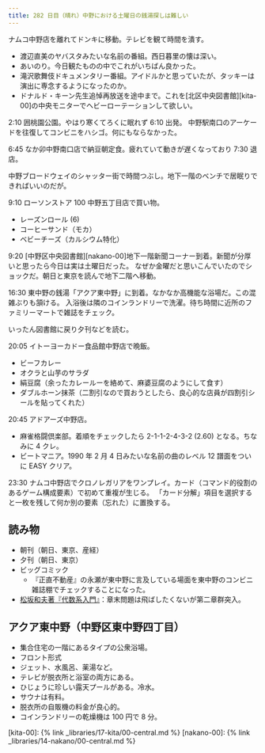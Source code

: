 ```yaml
---
title: 282 日目（晴れ）中野における土曜日の銭湯探しは難しい
---
```


ナムコ中野店を離れてドンキに移動。テレビを観て時間を潰す。

* 渡辺直美のヤバスタみたいな名前の番組。西日暮里の懐は深い。
* あいのり。今日観たものの中でこれがいちばん良かった。
* 滝沢歌舞伎ドキュメンタリー番組。アイドルかと思っていたが、タッキーは演出に専念するようになったのか。
* ドナルド・キーン先生追悼再放送を途中まで。これを[北区中央図書館][kita-00]の中央モニターでヘビーローテーションして欲しい。

2:10 囲桃園公園。やはり寒くてろくに眠れず 6:10 出発。
中野駅南口のアーケードを往復してコンビニをハシゴ。何にもならなかった。

6:45 なか卯中野南口店で納豆朝定食。疲れていて動きが遅くなっており 7:30 退店。

中野ブロードウェイのシャッター街で時間つぶし。地下一階のベンチで居眠りできればいいのだが。

9:10 ローソンストア 100 中野五丁目店で買い物。

* レーズンロール (6)
* コーヒーサンド（モカ）
* ベビーチーズ（カルシウム特化）

9:20 [中野区中央図書館][nakano-00]地下一階新聞コーナー到着。新聞が分厚いと思ったら今日は実は土曜日だった。
なぜか金曜だと思いこんでいたのでショックだ。朝日と東京を読んで地下二階へ移動。

16:30 東中野の銭湯「アクア東中野」に到着。なかなか高機能な浴場だ。この混雑ぶりも頷ける。
入浴後は隣のコインランドリーで洗濯。待ち時間に近所のファミリーマートで雑誌をチェック。

いったん図書館に戻り夕刊などを読む。

20:05 イトーヨーカドー食品館中野店で晩飯。

* ビーフカレー
* オクラと山芋のサラダ
* 絹豆腐（余ったカレールーを絡めて、麻婆豆腐のようにして食す）
* ダブルホーン抹茶（二割引なので買おうとしたら、良心的な店員が四割引シールを貼ってくれた）

20:45 アドアーズ中野店。

* 麻雀格闘倶楽部。着順をチェックしたら 2-1-1-2-4-3-2 (2.60) となる。ちなみに 4 クレ。
* ビートマニア。1990 年 2 月 4 日みたいな名前の曲のレベル 12 譜面をついに EASY クリア。

23:30 ナムコ中野店でクロノレガリアをワンプレイ。カード（コマンド的役割のあるゲーム構成要素）で初めて重複が生じる。
「カード分解」項目を選択すると一枚を残して何か別の要素（忘れた）に置換する。

## 読み物

* 朝刊（朝日、東京、産経）
* 夕刊（朝日、東京）
* ビッグコミック
  * 『正直不動産』の永瀬が東中野に言及している場面を東中野のコンビニ雑誌棚でチェックすることになった。
* [松坂和夫著『代数系入門』](https://www.iwanami.co.jp/book/b378349.html)：章末問題は飛ばしたくないが第二章群突入。

## アクア東中野（中野区東中野四丁目）

* 集合住宅の一階にあるタイプの公衆浴場。
* フロント形式
* ジェット、水風呂、薬湯など。
* テレビが脱衣所と浴室の両方にある。
* ひじょうに珍しい露天プールがある。冷水。
* サウナは有料。
* 脱衣所の自販機の料金が良心的。
* コインランドリーの乾燥機は 100 円で 8 分。

[kita-00]: {% link _libraries/17-kita/00-central.md %}
[nakano-00]: {% link _libraries/14-nakano/00-central.md %}
